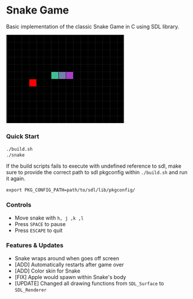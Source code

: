 # Snake Game

Basic implementation of the classic Snake Game in C using SDL library.

![](./demo.gif)

### Quick Start

```console
./build.sh
./snake
```

If the build scripts fails to execute with undefined reference to sdl, make sure to
provide the correct path to sdl pkgconfig within `./build.sh` and run it again.

```console
export PKG_CONFIG_PATH=path/to/sdl/lib/pkgconfig/
```

### Controls

- Move snake with `h, j ,k ,l`
- Press `SPACE` to pause
- Press `ESCAPE` to quit

### Features & Updates

- Snake wraps around when goes off screen
- [ADD] Automatically restarts after game over
- [ADD] Color skin for Snake
- [FIX] Apple would spawn within Snake's body
- [UPDATE] Changed all drawing functions from `SDL_Surface` to `SDL_Renderer`